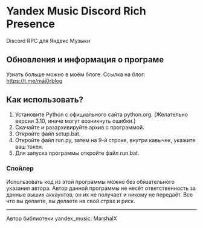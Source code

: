 # **Yandex Music Discord Rich Presence**
Discord RPC для Яндекс Музыки

## Обновления и информация о програме
Узнать больше можно в моём блоге.
Ссылка на блог: https://t.me/maj0rblog

## Как использовать?
1. Установите Python с официального сайта python.org. (Желательно версии 3.10, иначе могут возникнуть ошибки.)
2. Скачайте и разархивируйте архив с программой.
3. Откройте файл setup.bat.
4. Откройте файл run.py, затем на 9-й строке, внутри кавычек, укажите ваш токен.
5. Для запуска программы откройте файл run.bat.

### Спойлер
Использовать код из этой программы можно без обязательного указания автора.
Автор данной программы не несёт ответственность за данные выших аккаунтов, он их не получает и никому не передаёт.
Все что вы делаете, вы делаете на свой страх и риск.

-----
Автор библиотеки yandex_music: MarshalX
